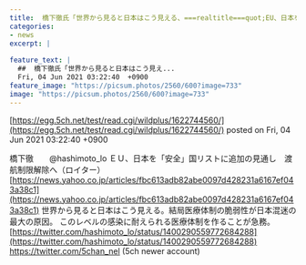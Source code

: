 ```yaml
---
title:  橋下徹氏「世界から見ると日本はこう見える、===realtitle===quot;EU、日本を安全国リストに追加 渡航制限解除へ===realtitle===quot;」  
categories:
- news
excerpt: |
  
feature_text: |
  ##  橋下徹氏「世界から見ると日本はこう見え...
  Fri, 04 Jun 2021 03:22:40  +0900
feature_image: "https://picsum.photos/2560/600?image=733"
image: "https://picsum.photos/2560/600?image=733"
---
```


[https://egg.5ch.net/test/read.cgi/wildplus/1622744560/](https://egg.5ch.net/test/read.cgi/wildplus/1622744560/)
posted on Fri, 04 Jun 2021 03:22:40  +0900

<!--more-->

橋下徹　　@hashimoto_lo ＥＵ、日本を「安全」国リストに追加の見通し　渡航制限解除へ（ロイター） [https://news.yahoo.co.jp/articles/fbc613adb82abe0097d428231a6167ef043a38c1](https://news.yahoo.co.jp/articles/fbc613adb82abe0097d428231a6167ef043a38c1) 世界から見ると日本はこう見える。結局医療体制の脆弱性が日本混迷の最大の原因。 このレベルの感染に耐えられる医療体制を作ることが急務。 [https://twitter.com/hashimoto_lo/status/1400290559772684288](https://twitter.com/hashimoto_lo/status/1400290559772684288) https://twitter.com/5chan_nel (5ch newer account)
